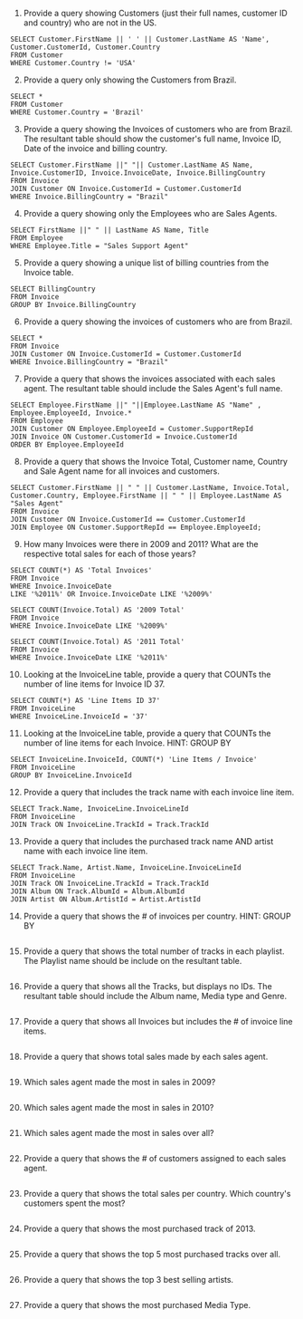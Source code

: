 1. Provide a query showing Customers (just their full names, customer ID and country) who are not in the US.
  ```
  SELECT Customer.FirstName || ' ' || Customer.LastName AS 'Name', Customer.CustomerId, Customer.Country
  FROM Customer
  WHERE Customer.Country != 'USA'
  ```

2. Provide a query only showing the Customers from Brazil.
  ```
  SELECT *
  FROM Customer
  WHERE Customer.Country = 'Brazil'
  ```

3. Provide a query showing the Invoices of customers who are from Brazil. The resultant table should show the customer's full name, Invoice ID, Date of the invoice and billing country.
  ```
  SELECT Customer.FirstName ||" "|| Customer.LastName AS Name, Invoice.CustomerID, Invoice.InvoiceDate, Invoice.BillingCountry
  FROM Invoice
  JOIN Customer ON Invoice.CustomerId = Customer.CustomerId
  WHERE Invoice.BillingCountry = "Brazil"
  ```

4. Provide a query showing only the Employees who are Sales Agents.
  ```
  SELECT FirstName ||" " || LastName AS Name, Title
  FROM Employee
  WHERE Employee.Title = "Sales Support Agent"
  ```

5. Provide a query showing a unique list of billing countries from the Invoice table.
  ```
  SELECT BillingCountry
  FROM Invoice
  GROUP BY Invoice.BillingCountry
  ```

6. Provide a query showing the invoices of customers who are from Brazil.
  ```
  SELECT *
  FROM Invoice
  JOIN Customer ON Invoice.CustomerId = Customer.CustomerId
  WHERE Invoice.BillingCountry = "Brazil"
  ```

7. Provide a query that shows the invoices associated with each sales agent. The resultant table should include the Sales Agent's full name.
  ```
  SELECT Employee.FirstName ||" "||Employee.LastName AS "Name" , Employee.EmployeeId, Invoice.*
  FROM Employee
  JOIN Customer ON Employee.EmployeeId = Customer.SupportRepId
  JOIN Invoice ON Customer.CustomerId = Invoice.CustomerId
  ORDER BY Employee.EmployeeId
  ```

8. Provide a query that shows the Invoice Total, Customer name, Country and Sale Agent name for all invoices and customers.
  ```
  SELECT Customer.FirstName || " " || Customer.LastName, Invoice.Total, Customer.Country, Employee.FirstName || " " || Employee.LastName AS "Sales Agent"
  FROM Invoice
  JOIN Customer ON Invoice.CustomerId == Customer.CustomerId
  JOIN Employee ON Customer.SupportRepId == Employee.EmployeeId;
  ```

9. How many Invoices were there in 2009 and 2011? What are the respective total sales for each of those years?
  ```
  SELECT COUNT(*) AS 'Total Invoices'
  FROM Invoice
  WHERE Invoice.InvoiceDate
  LIKE '%2011%' OR Invoice.InvoiceDate LIKE '%2009%'

  SELECT COUNT(Invoice.Total) AS '2009 Total'
  FROM Invoice
  WHERE Invoice.InvoiceDate LIKE '%2009%'

  SELECT COUNT(Invoice.Total) AS '2011 Total'
  FROM Invoice
  WHERE Invoice.InvoiceDate LIKE '%2011%'
  ```

10. Looking at the InvoiceLine table, provide a query that COUNTs the number of line items for Invoice ID 37.
  ```
  SELECT COUNT(*) AS 'Line Items ID 37'
  FROM InvoiceLine
  WHERE InvoiceLine.InvoiceId = '37'
  ```

11. Looking at the InvoiceLine table, provide a query that COUNTs the number of line items for each Invoice. HINT: GROUP BY
  ```
  SELECT InvoiceLine.InvoiceId, COUNT(*) 'Line Items / Invoice'
  FROM InvoiceLine
  GROUP BY InvoiceLine.InvoiceId
  ```

12. Provide a query that includes the track name with each invoice line item.
  ```
  SELECT Track.Name, InvoiceLine.InvoiceLineId
  FROM InvoiceLine
  JOIN Track ON InvoiceLine.TrackId = Track.TrackId
  ```

13. Provide a query that includes the purchased track name AND artist name with each invoice line item.
  ```
  SELECT Track.Name, Artist.Name, InvoiceLine.InvoiceLineId
  FROM InvoiceLine
  JOIN Track ON InvoiceLine.TrackId = Track.TrackId
  JOIN Album ON Track.AlbumId = Album.AlbumId
  JOIN Artist ON Album.ArtistId = Artist.ArtistId
  ```

14. Provide a query that shows the # of invoices per country. HINT: GROUP BY
  ```
  ```

15. Provide a query that shows the total number of tracks in each playlist. The Playlist name should be include on the resultant table.
  ```
  ```

16. Provide a query that shows all the Tracks, but displays no IDs. The resultant table should include the Album name, Media type and Genre.
  ```
  ```

17. Provide a query that shows all Invoices but includes the # of invoice line items.
  ```
  ```

18. Provide a query that shows total sales made by each sales agent.
  ```
  ```

19. Which sales agent made the most in sales in 2009?
  ```
  ```

20. Which sales agent made the most in sales in 2010?
  ```
  ```

21. Which sales agent made the most in sales over all?
  ```
  ```

22. Provide a query that shows the # of customers assigned to each sales agent.
  ```
  ```

23. Provide a query that shows the total sales per country. Which country's customers spent the most?
  ```
  ```

24. Provide a query that shows the most purchased track of 2013.
  ```
  ```

25. Provide a query that shows the top 5 most purchased tracks over all.
  ```
  ```

26. Provide a query that shows the top 3 best selling artists.
  ```
  ```

27. Provide a query that shows the most purchased Media Type.
  ```
  ```
